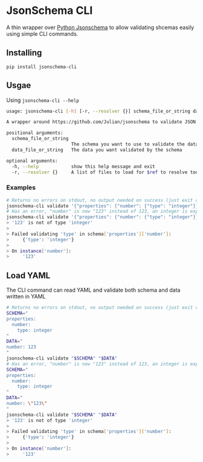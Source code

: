 # JsonSchema CLI

A thin wrapper over [Python Jsonschema](https://github.com/Julian/jsonschema) to allow validating shcemas easily using simple CLI commands.

## Installing

`pip install jsonschema-cli`

## Usgae

Using `jsonschema-cli --help`

```bash
usage: jsonschema-cli [-h] [-r, --resolver {}] schema_file_or_string data_file_or_string

A wrapper around https://github.com/Julian/jsonschema to validate JSON using the CLI

positional arguments:
  schema_file_or_string
                        The schema you want to use to validate the data
  data_file_or_string   The data you want validated by the schema

optional arguments:
  -h, --help            show this help message and exit
  -r, --resolver {}     A list of files to load for $ref to resolve too
```

### Examples

```bash
# Returns no errors on stdout, no output needed on success (just exit code 0 is enough)
jsonschema-cli validate '{"properties": {"number": {"type": "integer"}}, "required": ["number"]}' '{"number": 123}'
# Has an error, "number" is now "123" instead of 123, an integer is expected.
jsonschema-cli validate '{"properties": {"number": {"type": "integer"}}, "required": ["number"]}' '{"number": "123"}'
> '123' is not of type 'integer'
>
> Failed validating 'type' in schema['properties']['number']:
>     {'type': 'integer'}
>
> On instance['number']:
>     '123'
```

## Load YAML

The CLI command can read YAML and validate both schema and data written in YAML

```bash
# Returns no errors on stdout, no output needed on success (just exit code 0 is enough)
SCHEMA="
properties:
  number:
    type: integer
"
DATA="
number: 123
"
jsonschema-cli validate "$SCHEMA" "$DATA"
# Has an error, "number" is now "123" instead of 123, an integer is expected.
SCHEMA="
properties:
  number:
    type: integer
"
DATA="
number: \"123\"
"
jsonschema-cli validate "$SCHEMA" "$DATA"
> '123' is not of type 'integer'
>
> Failed validating 'type' in schema['properties']['number']:
>     {'type': 'integer'}
>
> On instance['number']:
>     '123'
```